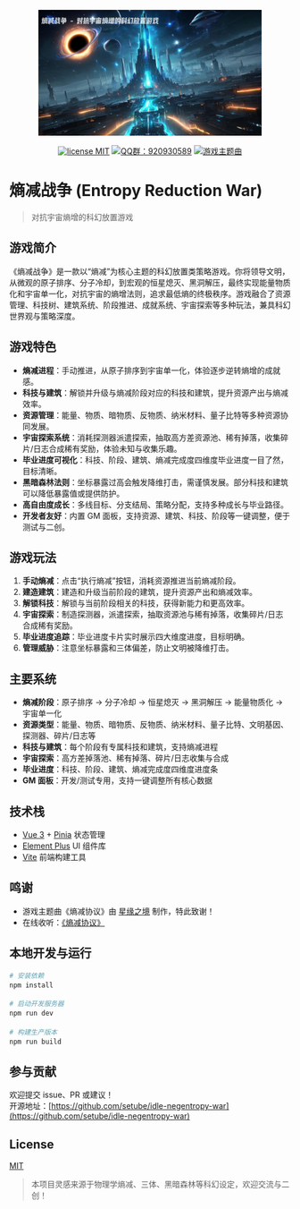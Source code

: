 <p align="center">
  <img src="./repository-images.png" width="400">
</p>
<p align="center">
  <a href="https://opensource.org/licenses/MIT"><img src="https://img.shields.io/badge/license-MIT-blue" alt="license MIT"></a>
  <a href="https://qm.qq.com/q/iifNs5qukg"><img src="https://img.shields.io/badge/QQ%E7%BE%A4-920930589-green" alt="QQ群：920930589"></a>
  <a href="https://y.qq.com/n/ryqq/songDetail/001QffDb04FXzY"><img src="https://img.shields.io/badge/%E6%B8%B8%E6%88%8F%E4%B8%BB%E9%A2%98%E6%9B%B2-8A2BE2" alt="游戏主题曲"></a>
</p>

# 熵减战争 (Entropy Reduction War)

> 对抗宇宙熵增的科幻放置游戏

## 游戏简介

《熵减战争》是一款以“熵减”为核心主题的科幻放置类策略游戏。你将领导文明，从微观的原子排序、分子冷却，到宏观的恒星熄灭、黑洞解压，最终实现能量物质化和宇宙单一化，对抗宇宙的熵增法则，追求最低熵的终极秩序。游戏融合了资源管理、科技树、建筑系统、阶段推进、成就系统、宇宙探索等多种玩法，兼具科幻世界观与策略深度。

## 游戏特色

- **熵减进程**：手动推进，从原子排序到宇宙单一化，体验逐步逆转熵增的成就感。
- **科技与建筑**：解锁并升级与熵减阶段对应的科技和建筑，提升资源产出与熵减效率。
- **资源管理**：能量、物质、暗物质、反物质、纳米材料、量子比特等多种资源协同发展。
- **宇宙探索系统**：消耗探测器派遣探索，抽取高方差资源池、稀有掉落，收集碎片/日志合成稀有奖励，体验未知与收集乐趣。
- **毕业进度可视化**：科技、阶段、建筑、熵减完成度四维度毕业进度一目了然，目标清晰。
- **黑暗森林法则**：坐标暴露过高会触发降维打击，需谨慎发展。部分科技和建筑可以降低暴露值或提供防护。
- **高自由度成长**：多线目标、分支结局、策略分配，支持多种成长与毕业路径。
- **开发者友好**：内置 GM 面板，支持资源、建筑、科技、阶段等一键调整，便于测试与二创。

## 游戏玩法

1. **手动熵减**：点击“执行熵减”按钮，消耗资源推进当前熵减阶段。
2. **建造建筑**：建造和升级当前阶段的建筑，提升资源产出和熵减效率。
3. **解锁科技**：解锁与当前阶段相关的科技，获得新能力和更高效率。
4. **宇宙探索**：制造探测器，派遣探索，抽取资源池与稀有掉落，收集碎片/日志合成稀有奖励。
5. **毕业进度追踪**：毕业进度卡片实时展示四大维度进度，目标明确。
6. **管理威胁**：注意坐标暴露和三体偏差，防止文明被降维打击。

## 主要系统

- **熵减阶段**：原子排序 → 分子冷却 → 恒星熄灭 → 黑洞解压 → 能量物质化 → 宇宙单一化
- **资源类型**：能量、物质、暗物质、反物质、纳米材料、量子比特、文明基因、探测器、碎片/日志等
- **科技与建筑**：每个阶段有专属科技和建筑，支持熵减进程
- **宇宙探索**：高方差掉落池、稀有掉落、碎片/日志收集与合成
- **毕业进度**：科技、阶段、建筑、熵减完成度四维度进度条
- **GM 面板**：开发/测试专用，支持一键调整所有核心数据

## 技术栈

- [Vue 3](https://vuejs.org) + [Pinia](https://pinia.vuejs.org) 状态管理
- [Element Plus](https://element-plus.org) UI 组件库
- [Vite](https://vitejs.dev) 前端构建工具

## 鸣谢

- 游戏主题曲《熵减协议》由 [星缘之境](https://y.qq.com/n/ryqq/singer/001vPlHr1IBSN9) 制作，特此致谢！
- 在线收听：[《熵减协议》](https://y.qq.com/n/ryqq/songDetail/001QffDb04FXzY)

## 本地开发与运行

```bash
# 安装依赖
npm install

# 启动开发服务器
npm run dev

# 构建生产版本
npm run build
```

## 参与贡献

欢迎提交 issue、PR 或建议！  
开源地址：[https://github.com/setube/idle-negentropy-war](https://github.com/setube/idle-negentropy-war)

## License

[MIT](LICENSE)

> 本项目灵感来源于物理学熵减、三体、黑暗森林等科幻设定，欢迎交流与二创！
